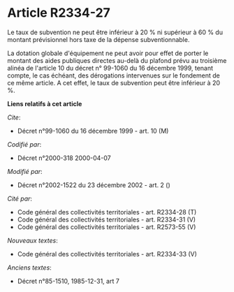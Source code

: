 # Article R2334-27

Le taux de subvention ne peut être inférieur à 20 % ni supérieur à 60 % du montant prévisionnel hors taxe de la dépense
subventionnable.

La dotation globale d'équipement ne peut avoir pour effet de porter le montant des aides publiques directes au-delà du
plafond prévu au troisième alinéa de l'article 10 du décret n° 99-1060 du 16 décembre 1999, tenant compte, le cas échéant,
des dérogations intervenues sur le fondement de ce même article. A cet effet, le taux de subvention peut être inférieur à 20
%.

**Liens relatifs à cet article**

_Cite_:

  - Décret n°99-1060 du 16 décembre 1999 - art. 10 (M)

_Codifié par_:

  - Décret n°2000-318 2000-04-07

_Modifié par_:

  - Décret n°2002-1522 du 23 décembre 2002 - art. 2 ()

_Cité par_:

  - Code général des collectivités territoriales - art. R2334-28 (T)
  - Code général des collectivités territoriales - art. R2334-31 (V)
  - Code général des collectivités territoriales - art. R2573-55 (V)

_Nouveaux textes_:

  - Code général des collectivités territoriales - art. R2334-33 (V)

_Anciens textes_:

  - Décret n°85-1510, 1985-12-31, art 7
